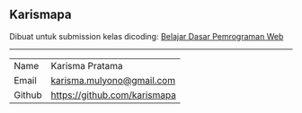 ## Karismapa

Dibuat untuk submission kelas dicoding: [Belajar Dasar Pemrograman Web](https://www.dicoding.com/academies/123/tutorials/4350)

---

| | |
|-|-|
| Name      | Karisma Pratama               |
| Email     | karisma.mulyono@gmail.com     |
| Github    | https://github.com/karismapa  |
